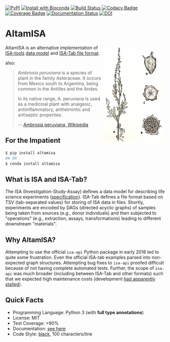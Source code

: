 [![PyPI](https://img.shields.io/pypi/a/altamisa.svg)](https://pypi.python.org/pypi/altamisa)
[![Install with Bioconda](https://img.shields.io/badge/install%20with-bioconda-brightgreen.svg?style=flat)](http://bioconda.github.io)
[![Build Status](https://travis-ci.org/bihealth/altamisa.svg?branch=master)](https://travis-ci.org/bihealth/altamisa)
[![Codacy Badge](https://api.codacy.com/project/badge/Grade/a853a56253604aa7ab87d2bcdcd9da51)](https://www.codacy.com/app/bihealth/altamisa?utm_source=github.com&amp;utm_medium=referral&amp;utm_content=bihealth/altamisa&amp;utm_campaign=Badge_Grade)
[![Coverage Badge](https://api.codacy.com/project/badge/Coverage/a853a56253604aa7ab87d2bcdcd9da51)](https://www.codacy.com/app/bihealth/altamisa?utm_source=github.com&utm_medium=referral&utm_content=bihealth/altamisa&utm_campaign=Badge_Coverage)
[![Documentation Status](https://readthedocs.org/projects/altamisa/badge/?version=latest)](https://altamisa.readthedocs.io/en/latest/?badge=latest)
[![DOI](https://zenodo.org/badge/122444339.svg)](https://zenodo.org/badge/latestdoi/122444339)

# AltamISA

<img align="right" width="200" height="312" src="https://raw.githubusercontent.com/bihealth/altamisa/master/docs/images/Peruvian_Ragweed-small.png" />

AltamISA is an alternative implementation of [ISA-tools](http://isa-tools.org/) [data model](http://isa-specs.readthedocs.io/en/latest/isamodel.html) and [ISA-Tab file format](http://isa-specs.readthedocs.io/en/latest/isatab.html).

also:

> *Ambrosia peruviana* is a species of plant in the family Asteraceae. It occurs from Mexico south to Argentina, being common in the Antilles and the Andes.
>
> In its native range, A. peruviana is used as a medicinal plant with analgesic, antiinflammatory, anthelmintic and antiseptic properties.
>
> -- [Ambrosia peruviana, Wikipedia](https://en.wikipedia.org/wiki/Ambrosia_peruviana)

## For the Impatient

```bash
$ pip install altamisa
## OR
$ conda install altamisa
```

## What is ISA and ISA-Tab?

The ISA (Investigation-Study-Assay) defines a data model for describing life science experiments ([specification](https://isa-specs.readthedocs.io/en/latest/)).
ISA-Tab defines a file format based on TSV (tab-separated values) for storing of ISA data in files.
Shortly, experiments are encoded by DAGs (directed acyclic graphs) of samples being taken from sources (e.g., donor individuals) and then subjected to "operations" (e.g., extraction, assays, transformations) leading to different downstream "materials".

## Why AltamISA?

Attempting to use the official `isa-api` Python package in early 2018 led to quite some frustration.
Even the official ISA-tab examples parsed into non-expected graph structures.
Attempting bug fixes to `isa-api` proofed difficult because of not having complete automated tests.
Further, the scope of `isa-api` was much broader (including between ISA-Tab and other formats) such that we expected high maintenance costs (development [had apparently stalled](https://github.com/ISA-tools/isa-api/graphs/code-frequency)).

## Quick Facts

- Programming Language: Python 3 (with **full type annotations**)
- License: MIT
- Test Coverage: >90%
- Documentation: [see here](https://altamisa.readthedocs.org)
- Code Style: [black](https://github.com/python/black), 100 characters/line
